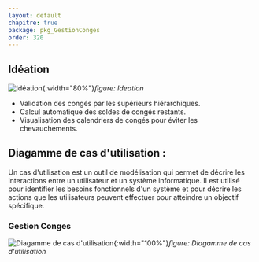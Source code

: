 ```yaml
---
layout: default
chapitre: true
package: pkg_GestionConges
order: 320
---
```


<!-- new slide -->

## Idéation

![Idéation](/gestion-personnels/pkg_GestionConges/analyse/images/ideation.jpg){:width="80%"}_figure: Ideation_

<!-- note -->

- Validation des congés par les supérieurs hiérarchiques.
- Calcul automatique des soldes de congés restants.
- Visualisation des calendriers de congés pour éviter les chevauchements.

<!-- new slide -->

## Diagamme de cas d'utilisation :

<!-- note -->

Un cas d'utilisation est un outil de modélisation qui permet de décrire les interactions entre un utilisateur et un système informatique.
Il est utilisé pour identifier les besoins fonctionnels d'un système et pour décrire les actions que les utilisateurs peuvent effectuer pour atteindre un objectif spécifique.

<!-- new slide -->

### Gestion Conges

![Diagamme de cas d'utilisation](/gestion-personnels/diagrammes/pkg_GestionConges/uses_cases_pkg_GestionConge-detail.svg){:width="100%"}_figure: Diagamme de cas d'utilisation_
